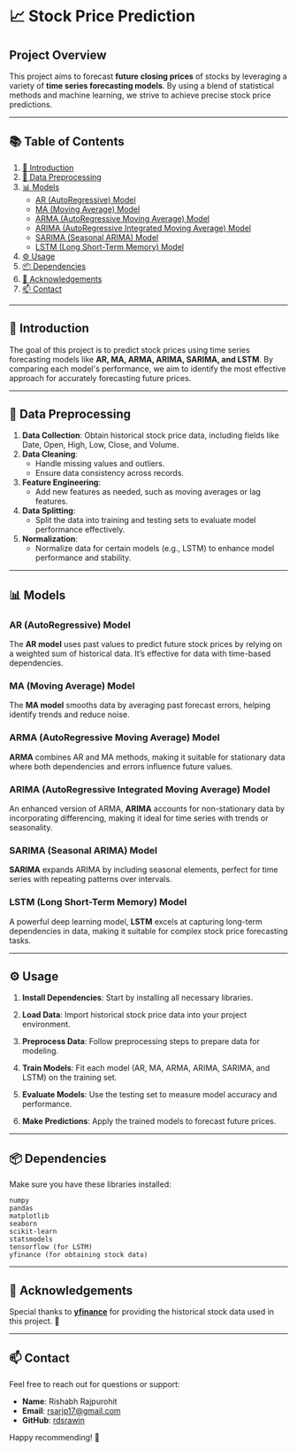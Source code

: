 # 📈 Stock Price Prediction

## Project Overview

This project aims to forecast **future closing prices** of stocks by leveraging a variety of **time series forecasting models**. By using a blend of statistical methods and machine learning, we strive to achieve precise stock price predictions.

---

## 📚 Table of Contents

1. [📖 Introduction](#-introduction)
2. [🔄 Data Preprocessing](#-data-preprocessing)
3. [📊 Models](#-models)
   - [AR (AutoRegressive) Model](#ar-autoregressive-model)
   - [MA (Moving Average) Model](#ma-moving-average-model)
   - [ARMA (AutoRegressive Moving Average) Model](#arma-autoregressive-moving-average-model)
   - [ARIMA (AutoRegressive Integrated Moving Average) Model](#arima-autoregressive-integrated-moving-average-model)
   - [SARIMA (Seasonal ARIMA) Model](#sarima-seasonal-arima-model)
   - [LSTM (Long Short-Term Memory) Model](#lstm-long-short-term-memory-model)
4. [⚙️ Usage](#%EF%B8%8F-usage)
5. [📦 Dependencies](#-dependencies)
6. [💬 Acknowledgements](#-acknowledgements)
7. [📫 Contact](#-contact)

---

## 📖 Introduction

The goal of this project is to predict stock prices using time series forecasting models like **AR, MA, ARMA, ARIMA, SARIMA, and LSTM**. By comparing each model's performance, we aim to identify the most effective approach for accurately forecasting future prices.

---

## 🔄 Data Preprocessing

1. **Data Collection**: Obtain historical stock price data, including fields like Date, Open, High, Low, Close, and Volume.
2. **Data Cleaning**:
   - Handle missing values and outliers.
   - Ensure data consistency across records.
3. **Feature Engineering**:
   - Add new features as needed, such as moving averages or lag features.
4. **Data Splitting**:
   - Split the data into training and testing sets to evaluate model performance effectively.
5. **Normalization**:
   - Normalize data for certain models (e.g., LSTM) to enhance model performance and stability.

---

## 📊 Models

### AR (AutoRegressive) Model

The **AR model** uses past values to predict future stock prices by relying on a weighted sum of historical data. It’s effective for data with time-based dependencies.

### MA (Moving Average) Model

The **MA model** smooths data by averaging past forecast errors, helping identify trends and reduce noise.

### ARMA (AutoRegressive Moving Average) Model

**ARMA** combines AR and MA methods, making it suitable for stationary data where both dependencies and errors influence future values.

### ARIMA (AutoRegressive Integrated Moving Average) Model

An enhanced version of ARMA, **ARIMA** accounts for non-stationary data by incorporating differencing, making it ideal for time series with trends or seasonality.

### SARIMA (Seasonal ARIMA) Model

**SARIMA** expands ARIMA by including seasonal elements, perfect for time series with repeating patterns over intervals.

### LSTM (Long Short-Term Memory) Model

A powerful deep learning model, **LSTM** excels at capturing long-term dependencies in data, making it suitable for complex stock price forecasting tasks.

---

## ⚙️ Usage

1. **Install Dependencies**: Start by installing all necessary libraries.
   
2. **Load Data**: Import historical stock price data into your project environment.

3. **Preprocess Data**: Follow preprocessing steps to prepare data for modeling.

4. **Train Models**: Fit each model (AR, MA, ARMA, ARIMA, SARIMA, and LSTM) on the training set.

5. **Evaluate Models**: Use the testing set to measure model accuracy and performance.

6. **Make Predictions**: Apply the trained models to forecast future prices.

---

## 📦 Dependencies

Make sure you have these libraries installed:

```plaintext
numpy
pandas
matplotlib
seaborn
scikit-learn
statsmodels
tensorflow (for LSTM)
yfinance (for obtaining stock data)
```

---

## 💬 Acknowledgements

Special thanks to **[yfinance](https://pypi.org/project/yfinance/)** for providing the historical stock data used in this project. 📅

---

## 📫 Contact

Feel free to reach out for questions or support:

- **Name**: Rishabh Rajpurohit
- **Email**: [rsarjp17@gmail.com](mailto:rsrajp17@gmail.com)
- **GitHub**: [rdsrawin](https://github.com/rdsrawin)

Happy recommending! 🌟
